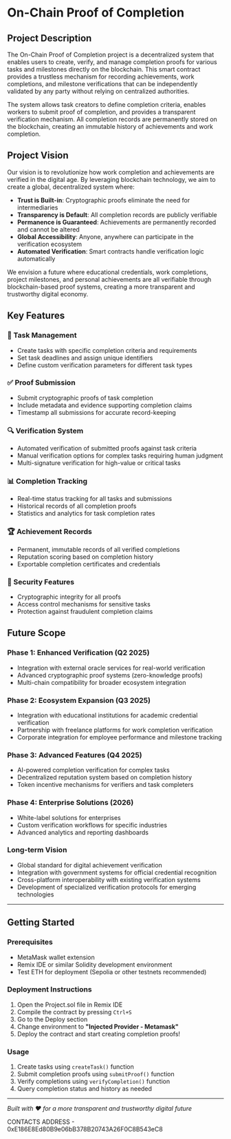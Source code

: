 # On-Chain Proof of Completion

## Project Description

The On-Chain Proof of Completion project is a decentralized system that enables users to create, verify, and manage completion proofs for various tasks and milestones directly on the blockchain. This smart contract provides a trustless mechanism for recording achievements, work completions, and milestone verifications that can be independently validated by any party without relying on centralized authorities.

The system allows task creators to define completion criteria, enables workers to submit proof of completion, and provides a transparent verification mechanism. All completion records are permanently stored on the blockchain, creating an immutable history of achievements and work completion.

## Project Vision

Our vision is to revolutionize how work completion and achievements are verified in the digital age. By leveraging blockchain technology, we aim to create a global, decentralized system where:

- **Trust is Built-in**: Cryptographic proofs eliminate the need for intermediaries
- **Transparency is Default**: All completion records are publicly verifiable
- **Permanence is Guaranteed**: Achievements are permanently recorded and cannot be altered
- **Global Accessibility**: Anyone, anywhere can participate in the verification ecosystem
- **Automated Verification**: Smart contracts handle verification logic automatically

We envision a future where educational credentials, work completions, project milestones, and personal achievements are all verifiable through blockchain-based proof systems, creating a more transparent and trustworthy digital economy.

## Key Features

### 🎯 Task Management
- Create tasks with specific completion criteria and requirements
- Set task deadlines and assign unique identifiers
- Define custom verification parameters for different task types

### ✅ Proof Submission
- Submit cryptographic proofs of task completion
- Include metadata and evidence supporting completion claims
- Timestamp all submissions for accurate record-keeping

### 🔍 Verification System
- Automated verification of submitted proofs against task criteria
- Manual verification options for complex tasks requiring human judgment
- Multi-signature verification for high-value or critical tasks

### 📊 Completion Tracking
- Real-time status tracking for all tasks and submissions
- Historical records of all completion proofs
- Statistics and analytics for task completion rates

### 🏆 Achievement Records
- Permanent, immutable records of all verified completions
- Reputation scoring based on completion history
- Exportable completion certificates and credentials

### 🔐 Security Features
- Cryptographic integrity for all proofs
- Access control mechanisms for sensitive tasks
- Protection against fraudulent completion claims

## Future Scope

### Phase 1: Enhanced Verification (Q2 2025)
- Integration with external oracle services for real-world verification
- Advanced cryptographic proof systems (zero-knowledge proofs)
- Multi-chain compatibility for broader ecosystem integration

### Phase 2: Ecosystem Expansion (Q3 2025)
- Integration with educational institutions for academic credential verification
- Partnership with freelance platforms for work completion verification
- Corporate integration for employee performance and milestone tracking

### Phase 3: Advanced Features (Q4 2025)
- AI-powered completion verification for complex tasks
- Decentralized reputation system based on completion history
- Token incentive mechanisms for verifiers and task completers

### Phase 4: Enterprise Solutions (2026)
- White-label solutions for enterprises
- Custom verification workflows for specific industries
- Advanced analytics and reporting dashboards

### Long-term Vision
- Global standard for digital achievement verification
- Integration with government systems for official credential recognition
- Cross-platform interoperability with existing verification systems
- Development of specialized verification protocols for emerging technologies

---

## Getting Started

### Prerequisites
- MetaMask wallet extension
- Remix IDE or similar Solidity development environment
- Test ETH for deployment (Sepolia or other testnets recommended)

### Deployment Instructions
1. Open the Project.sol file in Remix IDE
2. Compile the contract by pressing `Ctrl+S`
3. Go to the Deploy section
4. Change environment to **"Injected Provider - Metamask"**
5. Deploy the contract and start creating completion proofs!

### Usage
1. Create tasks using `createTask()` function
2. Submit completion proofs using `submitProof()` function  
3. Verify completions using `verifyCompletion()` function
4. Query completion status and history as needed

---

*Built with ❤️ for a more transparent and trustworthy digital future*


CONTACTS ADDRESS - 0xE186E8Ed80B9e06bB378B20743A26F0C8B543eC8
